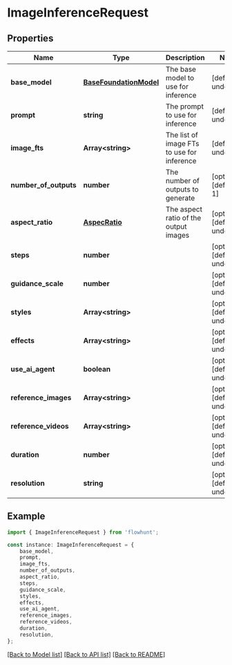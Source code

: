 # ImageInferenceRequest


## Properties

Name | Type | Description | Notes
------------ | ------------- | ------------- | -------------
**base_model** | [**BaseFoundationModel**](BaseFoundationModel.md) | The base model to use for inference | [default to undefined]
**prompt** | **string** | The prompt to use for inference | [default to undefined]
**image_fts** | **Array&lt;string&gt;** | The list of image FTs to use for inference | [default to undefined]
**number_of_outputs** | **number** | The number of outputs to generate | [optional] [default to 1]
**aspect_ratio** | [**AspecRatio**](AspecRatio.md) | The aspect ratio of the output images | [optional] [default to undefined]
**steps** | **number** |  | [optional] [default to undefined]
**guidance_scale** | **number** |  | [optional] [default to undefined]
**styles** | **Array&lt;string&gt;** |  | [optional] [default to undefined]
**effects** | **Array&lt;string&gt;** |  | [optional] [default to undefined]
**use_ai_agent** | **boolean** |  | [optional] [default to undefined]
**reference_images** | **Array&lt;string&gt;** |  | [optional] [default to undefined]
**reference_videos** | **Array&lt;string&gt;** |  | [optional] [default to undefined]
**duration** | **number** |  | [optional] [default to undefined]
**resolution** | **string** |  | [optional] [default to undefined]

## Example

```typescript
import { ImageInferenceRequest } from 'flowhunt';

const instance: ImageInferenceRequest = {
    base_model,
    prompt,
    image_fts,
    number_of_outputs,
    aspect_ratio,
    steps,
    guidance_scale,
    styles,
    effects,
    use_ai_agent,
    reference_images,
    reference_videos,
    duration,
    resolution,
};
```

[[Back to Model list]](../README.md#documentation-for-models) [[Back to API list]](../README.md#documentation-for-api-endpoints) [[Back to README]](../README.md)
